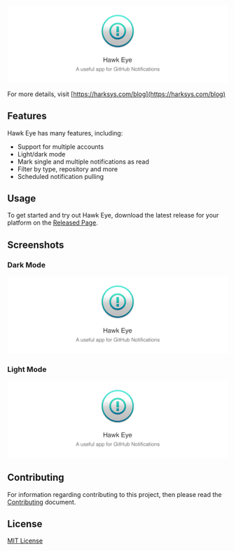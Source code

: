![](./.github/banner.png?raw=true)

For more details, visit [https://harksys.com/blog](https://harksys.com/blog)

## Features

Hawk Eye has many features, including:

- Support for multiple accounts
- Light/dark mode
- Mark single and multiple notifications as read
- Filter by type, repository and more
- Scheduled notification pulling

## Usage

To get started and try out Hawk Eye, download the latest release for your platform on the [Released Page](https://github.com/harksys/hawkeye/releases).

## Screenshots

### Dark Mode

![](./.github/banner.png?raw=true)

### Light Mode

![](./.github/banner.png?raw=true)

## Contributing

For information regarding contributing to this project, then please read the [Contributing](./CONTRIBUTING.md) document.

## License

[MIT License](./LICENSE.md)